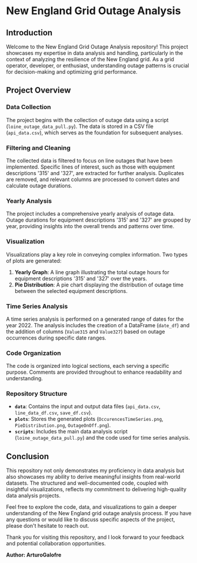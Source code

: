 # New England Grid Outage Analysis

## Introduction

Welcome to the New England Grid Outage Analysis repository! This project showcases my expertise in data analysis and handling, particularly in the context of analyzing the resilience of the New England grid. As a grid operator, developer, or enthusiast, understanding outage patterns is crucial for decision-making and optimizing grid performance.

## Project Overview

### Data Collection

The project begins with the collection of outage data using a script (`loine_outage_data_pull.py`). The data is stored in a CSV file (`api_data.csv`), which serves as the foundation for subsequent analyses.

### Filtering and Cleaning

The collected data is filtered to focus on line outages that have been implemented. Specific lines of interest, such as those with equipment descriptions '315' and '327', are extracted for further analysis. Duplicates are removed, and relevant columns are processed to convert dates and calculate outage durations.

### Yearly Analysis

The project includes a comprehensive yearly analysis of outage data. Outage durations for equipment descriptions '315' and '327' are grouped by year, providing insights into the overall trends and patterns over time.

### Visualization

Visualizations play a key role in conveying complex information. Two types of plots are generated:
1. **Yearly Graph**: A line graph illustrating the total outage hours for equipment descriptions '315' and '327' over the years.
2. **Pie Distribution**: A pie chart displaying the distribution of outage time between the selected equipment descriptions.

### Time Series Analysis

A time series analysis is performed on a generated range of dates for the year 2022. The analysis includes the creation of a DataFrame (`date_df`) and the addition of columns (`Value315` and `Value327`) based on outage occurrences during specific date ranges.

### Code Organization

The code is organized into logical sections, each serving a specific purpose. Comments are provided throughout to enhance readability and understanding.

### Repository Structure

- **`data`**: Contains the input and output data files (`api_data.csv`, `line_data_df.csv`, `save_df.csv`).
- **`plots`**: Stores the generated plots (`OccurencesTimeSeries.png`, `PieDistribution.png`, `OutageOnOff.png`).
- **`scripts`**: Includes the main data analysis script (`loine_outage_data_pull.py`) and the code used for time series analysis.

## Conclusion

This repository not only demonstrates my proficiency in data analysis but also showcases my ability to derive meaningful insights from real-world datasets. The structured and well-documented code, coupled with insightful visualizations, reflects my commitment to delivering high-quality data analysis projects.

Feel free to explore the code, data, and visualizations to gain a deeper understanding of the New England grid outage analysis process. If you have any questions or would like to discuss specific aspects of the project, please don't hesitate to reach out.

Thank you for visiting this repository, and I look forward to your feedback and potential collaboration opportunities.

**Author: ArturoGalofre**
